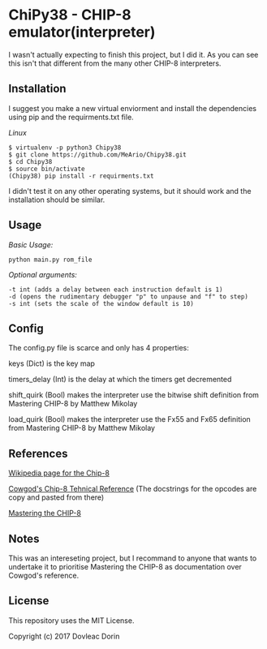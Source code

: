 # ChiPy38 - CHIP-8 emulator(interpreter)
I wasn't actually expecting to finish this project, but I did it. As you can see this isn't that different from the many other CHIP-8 interpreters.
## Installation
I suggest you make a new virtual enviorment and install the dependencies using pip and the requirments.txt file.

*Linux*
```
$ virtualenv -p python3 Chipy38
$ git clone https://github.com/MeArio/Chipy38.git
$ cd Chipy38
$ source bin/activate
(Chipy38) pip install -r requirments.txt
```
I didn't test it on any other operating systems, but it should work and the installation should be similar.

## Usage
*Basic Usage:*
```
python main.py rom_file
```
*Optional arguments:*
```
-t int (adds a delay between each instruction default is 1)
-d (opens the rudimentary debugger "p" to unpause and "f" to step)
-s int (sets the scale of the window default is 10)
```

## Config
The config.py file is scarce and only has 4 properties:


keys (Dict) is the key map


timers_delay (Int) is the delay at which the timers get decremented

shift_quirk (Bool) makes the interpreter use the bitwise shift definition from Mastering CHIP-8 by Matthew Mikolay

load_quirk (Bool) makes the interpreter use the Fx55 and Fx65 definition from Mastering CHIP-8 by Matthew Mikolay

## References
[Wikipedia page for the Chip-8](https://en.wikipedia.org/wiki/CHIP-8)

[Cowgod's Chip-8 Tehnical Reference](http://devernay.free.fr/hacks/chip8/C8TECH10.HTM#0.0)
(The docstrings for the opcodes are copy and pasted from there)


[Mastering the CHIP-8](http://mattmik.com/files/chip8/mastering/chip8.html)

## Notes
This was an intereseting project, but I recommand to anyone that wants to undertake it to prioritise Mastering the CHIP-8 as documentation over Cowgod's reference.

## License
This repository uses the MIT License.


Copyright (c) 2017 Dovleac Dorin
